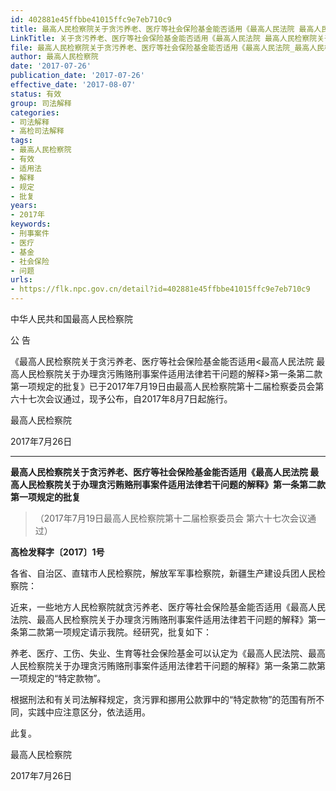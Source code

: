 ```yaml
---
id: 402881e45ffbbe41015ffc9e7eb710c9
title: 最高人民检察院关于贪污养老、医疗等社会保险基金能否适用《最高人民法院 最高人民检察院关于办理贪污贿赂刑事案件适用法律若干问题的解释》第一条第二款第一项规定的批复
LinkTitle: 关于贪污养老、医疗等社会保险基金能否适用《最高人民法院 最高人民检察院关于办理贪污贿赂刑事案件适用法律若干问题的解释》第一条第二款第一项规定的批复
file: 最高人民检察院关于贪污养老、医疗等社会保险基金能否适用《最高人民法院_最高人民检察院关于办理贪污贿赂刑事案件适用法律若干问题的解释》第一条第_402881e45ffbbe41015ffc9e7eb710c9.docx
author: 最高人民检察院
date: '2017-07-26'
publication_date: '2017-07-26'
effective_date: '2017-08-07'
status: 有效
group: 司法解释
categories:
- 司法解释
- 高检司法解释
tags:
- 最高人民检察院
- 有效
- 适用法
- 解释
- 规定
- 批复
years:
- 2017年
keywords:
- 刑事案件
- 医疗
- 基金
- 社会保险
- 问题
urls:
- https://flk.npc.gov.cn/detail?id=402881e45ffbbe41015ffc9e7eb710c9
---
```


中华人民共和国最高人民检察院

公 告

《最高人民检察院关于贪污养老、医疗等社会保险基金能否适用<最高人民法院 最高人民检察院关于办理贪污贿赂刑事案件适用法律若干问题的解释>第一条第二款第一项规定的批复》已于2017年7月19日由最高人民检察院第十二届检察委员会第六十七次会议通过，现予公布，自2017年8月7日起施行。

最高人民检察院

2017年7月26日

---

**最高人民检察院关于贪污养老、医疗等社会保险基金能否适用《最高人民法院 最高人民检察院关于办理贪污贿赂刑事案件适用法律若干问题的解释》第一条第二款第一项规定的批复**

> （2017年7月19日最高人民检察院第十二届检察委员会
> 第六十七次会议通过）

**高检发释字〔2017〕1号**

各省、自治区、直辖市人民检察院，解放军军事检察院，新疆生产建设兵团人民检察院：

近来，一些地方人民检察院就贪污养老、医疗等社会保险基金能否适用《最高人民法院、最高人民检察院关于办理贪污贿赂刑事案件适用法律若干问题的解释》第一条第二款第一项规定请示我院。经研究，批复如下：

养老、医疗、工伤、失业、生育等社会保险基金可以认定为《最高人民法院、最高人民检察院关于办理贪污贿赂刑事案件适用法律若干问题的解释》第一条第二款第一项规定的“特定款物”。

根据刑法和有关司法解释规定，贪污罪和挪用公款罪中的“特定款物”的范围有所不同，实践中应注意区分，依法适用。

此复。

最高人民检察院

2017年7月26日
